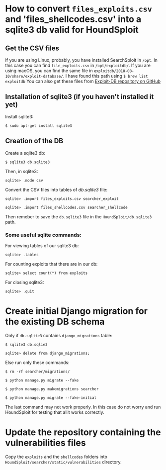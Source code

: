 # How to convert `files_exploits.csv` and 'files_shellcodes.csv' into a sqlite3 db valid for HoundSploit

## Get the CSV files

If you are using Linux, probably, you have installed SearchSploit in `/opt`. In this case you can find `file_exploits.csv` in `/opt/exploitdb/`.
If you are using macOS, you can find the same file in `exploitdb/2018-08-10/share/exploit-database/`. I have found this path using `$ brew list exploitdb`
You can also get these files from [Exploit-DB repository on GitHub](https://github.com/offensive-security/exploitdb)

## Installation of sqlite3 (if you haven't installed it yet)

Install sqlite3:

`$ sudo apt-get install sqlite3`

## Creation of the DB

Create a sqlite3 db:

`$ sqlite3 db.sqlite3`

Then, in sqlite3:

`sqlite> .mode csv`

Convert the CSV files into tables of _db.sqlite3_ file:

`sqlite> .import files_exploits.csv searcher_exploit`

`sqlite> .import files_shellcodes.csv searcher_shellcode`

Then remeber to save the `db.sqlite3` file in the `HoundSploit/db.sqlite3` path.


### Some useful sqlite commands:

For viewing tables of our sqlite3 db:

`sqlite> .tables`

For counting exploits that there are in our db:

`sqlite> select count(*) from exploits`

For closing sqlite3:

`sqlite> .quit`

# Create initial Django migration for the existing DB schema

Only if `db.sqlite3` contains `django_migrations` table:

`$ sqlite3 db.sqlie3`

`sqlite> delete from django_migrations;`

Else run only these commands:

`$ rm -rf searcher/migrations/`

`$ python manage.py migrate --fake`

`$ python manage.py makemigrations searcher`

`$ python manage.py migrate --fake-initial`

The last command may not work properly. In this case do not worry and run HoundSploit for testing that allit works correctly.

# Update the repository containing the vulnerabilities files

Copy the `exploits` and the `shellcodes` folders into `HoundSploit/searcher/static/vulnerabilities` directory.

